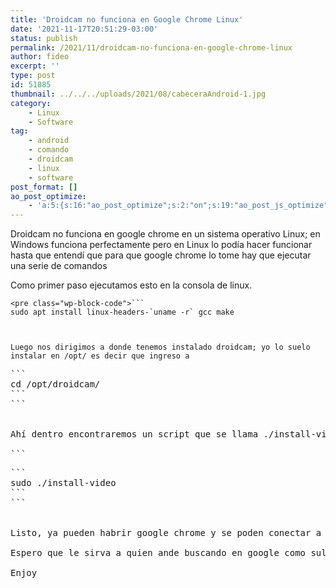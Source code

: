 ```yaml
---
title: 'Droidcam no funciona en Google Chrome Linux'
date: '2021-11-17T20:51:29-03:00'
status: publish
permalink: /2021/11/droidcam-no-funciona-en-google-chrome-linux
author: fideo
excerpt: ''
type: post
id: 51885
thumbnail: ../../../uploads/2021/08/cabeceraAndroid-1.jpg
category:
    - Linux
    - Software
tag:
    - android
    - comando
    - droidcam
    - linux
    - software
post_format: []
ao_post_optimize:
    - 'a:5:{s:16:"ao_post_optimize";s:2:"on";s:19:"ao_post_js_optimize";s:2:"on";s:20:"ao_post_css_optimize";s:2:"on";s:12:"ao_post_ccss";s:2:"on";s:16:"ao_post_lazyload";s:2:"on";}'
---
```

Droidcam no funciona en google chrome en un sistema operativo Linux; en Windows funciona perfectamente pero en Linux lo podía hacer funcionar hasta que entendí que para que google chrome lo tome hay que ejecutar una serie de comandos

Como primer paso ejecutamos esto en la consola de linux.

```
<pre class="wp-block-code">```
sudo apt install linux-headers-`uname -r` gcc make
```
```

  
Luego nos dirigimos a donde tenemos instalado droidcam; yo lo suelo instalar en /opt/ es decir que ingreso a

```
<pre class="wp-block-code">```
cd /opt/droidcam/
```
```

  
Ahí dentro encontraremos un script que se llama ./install-video y para eso ejecutamos

```
<pre class="wp-block-code">```
sudo ./install-video
```
```

  
Listo, ya pueden habrir google chrome y se poden conectar a una reunión en meet o usar skype, discord, etc etc, cualquier aplicación debería reconocer a droidcam como una cámara web.

Espero que le sirva a quien ande buscando en google como sulucionarlo, si así fue, dejame un comentario 😉

Enjoy